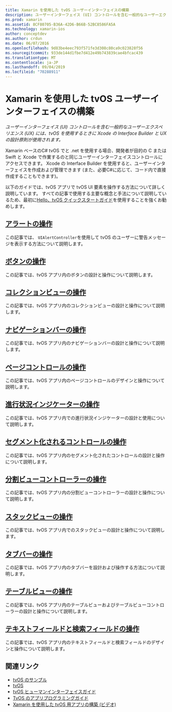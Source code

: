 ```yaml
---
title: Xamarin を使用した tvOS ユーザーインターフェイスの構築
description: ユーザーインターフェイス (UI) コントロールを含む一般的なユーザーエクスペリエンス (UX) には、tvOS を使用するときに Xcode の Interface Builder と UX の設計原則が使用されます。
ms.prod: xamarin
ms.assetid: 8CF80705-B36A-42D6-B66B-52BC8586FA5A
ms.technology: xamarin-ios
author: conceptdev
ms.author: crdun
ms.date: 06/07/2016
ms.openlocfilehash: 9d83be4eec793f571fe3d308c80ca9c023828f56
ms.sourcegitcommit: 933de144d1fbe7d412e49b743839cae4bfcac439
ms.translationtype: MT
ms.contentlocale: ja-JP
ms.lasthandoff: 09/04/2019
ms.locfileid: "70288911"
---
```

# <a name="building-tvos-user-interfaces-with-xamarin"></a>Xamarin を使用した tvOS ユーザーインターフェイスの構築

_ユーザーインターフェイス (UI) コントロールを含む一般的なユーザーエクスペリエンス (UX) には、tvOS を使用するときに Xcode の Interface Builder と UX の設計原則が使用されます。_

Xamarin ベースのC# tvOS でと .net を使用する場合、開発者が目的の C または Swift と Xcode で作業するのと同じユーザーインターフェイスコントロールにアクセスできます。 Xcode の Interface Builder を使用すると、ユーザーインターフェイスを作成および管理できます (また、必要C#に応じて、コード内で直接作成することもできます)。

以下のガイドでは、tvOS アプリで tvOS UI 要素を操作する方法について詳しく説明しています。 すべての記事で使用する主要な概念と手法について説明しているため、最初に[Hello、tvOS クイックスタートガイド](~/ios/tvos/get-started/hello-tvos.md)を使用することを強くお勧めします。

## <a name="working-with-alertsiostvosuser-interfacealertsmd"></a>[アラートの操作](~/ios/tvos/user-interface/alerts.md)

この記事では、 `UIAlertController`を使用して tvOS のユーザーに警告メッセージを表示する方法について説明します。

## <a name="working-with-buttonsiostvosuser-interfacebuttonsmd"></a>[ボタンの操作](~/ios/tvos/user-interface/buttons.md)

この記事では、tvOS アプリ内のボタンの設計と操作について説明します。

## <a name="working-with-collection-viewsiostvosuser-interfacecollection-viewsmd"></a>[コレクションビューの操作](~/ios/tvos/user-interface/collection-views.md)

この記事では、tvOS アプリ内のコレクションビューの設計と操作について説明します。

## <a name="working-with-navigation-barsiostvosuser-interfacenavigation-barsmd"></a>[ナビゲーションバーの操作](~/ios/tvos/user-interface/navigation-bars.md)

この記事では、tvOS アプリ内のナビゲーションバーの設計と操作について説明します。

## <a name="working-with-page-controlsiostvosuser-interfacepage-controlsmd"></a>[ページコントロールの操作](~/ios/tvos/user-interface/page-controls.md)

この記事では、tvOS アプリ内のページコントロールのデザインと操作について説明します。

## <a name="working-with-progress-indicatorsiostvosuser-interfaceprogress-indicatorsmd"></a>[進行状況インジケーターの操作](~/ios/tvos/user-interface/progress-indicators.md)

この記事では、tvOS アプリ内での進行状況インジケーターの設計と使用について説明します。

## <a name="working-with-segmented-controlsiostvosuser-interfacesegmented-controlsmd"></a>[セグメント化されるコントロールの操作](~/ios/tvos/user-interface/segmented-controls.md)

この記事では、tvOS アプリ内のセグメント化されたコントロールの設計と操作について説明します。

## <a name="working-with-split-view-controllersiostvosuser-interfacesplit-viewsmd"></a>[分割ビューコントローラーの操作](~/ios/tvos/user-interface/split-views.md)

この記事では、tvOS アプリ内の分割ビューコントローラーの設計と操作について説明します。

## <a name="working-with-stack-viewsiostvosuser-interfacestacked-viewsmd"></a>[スタックビューの操作](~/ios/tvos/user-interface/stacked-views.md)

この記事では、tvOS アプリ内でのスタックビューの設計と操作について説明します。

## <a name="working-with-tab-barsiostvosuser-interfacetab-barsmd"></a>[タブバーの操作](~/ios/tvos/user-interface/tab-bars.md)

この記事では、tvOS アプリ内のタブバーを設計および操作する方法について説明します。

## <a name="working-with-table-viewsiostvosuser-interfacetable-viewsmd"></a>[テーブルビューの操作](~/ios/tvos/user-interface/table-views.md)

この記事では、tvOS アプリ内のテーブルビューおよびテーブルビューコントローラーの設計と操作について説明します。

## <a name="working-with-text-and-search-fieldsiostvosuser-interfacetext-fields-and-searchmd"></a>[テキストフィールドと検索フィールドの操作](~/ios/tvos/user-interface/text-fields-and-search.md)

この記事では、tvOS アプリ内のテキストフィールドと検索フィールドのデザインと操作について説明します。



## <a name="related-links"></a>関連リンク

- [tvOS のサンプル](https://docs.microsoft.com/samples/browse/?products=xamarin&term=Xamarin.iOS+tvOS)
- [tvOS](https://developer.apple.com/tvos/)
- [tvOS ヒューマンインターフェイスガイド](https://developer.apple.com/tvos/human-interface-guidelines/)
- [TvOS のアプリプログラミングガイド](https://developer.apple.com/library/prerelease/tvos/documentation/General/Conceptual/AppleTV_PG/)
- [Xamarin を使用した tvOS 用アプリの構築 (ビデオ)](https://university.xamarin.com/lightninglectures/tvos-with-xamarin)
